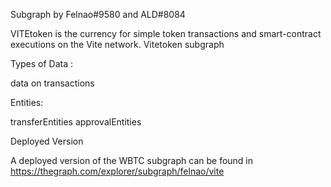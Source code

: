 Subgraph by Felnao#9580 and ALD#8084

VITEtoken is the currency for simple token transactions and smart-contract executions on the Vite network. Vitetoken subgraph

Types of Data : 

data on transactions

Entities:

transferEntities
approvalEntities

Deployed Version

A deployed version of the WBTC subgraph can be found in https://thegraph.com/explorer/subgraph/felnao/vite


